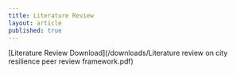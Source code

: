 ```yaml
---
title: Literature Review
layout: article
published: true
---
```


[Literature Review Download](/downloads/Literature review on city resilience peer review framework.pdf)
